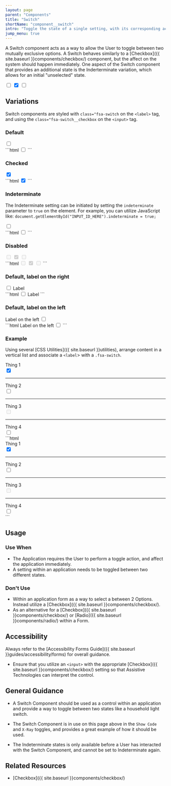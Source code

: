 ```yaml
---
layout: page
parent: "Components"
title: "Switch"
shortName: "component__switch"
intro: "Toggle the state of a single setting, with its corresponding action immediately taking effect."
jump_menu: true
---
```


A Switch component acts as a way to allow the User to toggle between two mutually exclusive options. A Switch behaves similarly to a [Checkbox]({{ site.baseurl }}components/checkbox/) component, but the affect on the system should happen immediately. One aspect of the Switch component that provides an additional state is the Inderterminate variation, which allows for an initial "unselected" state.

<div class="ds-preview">
  <label class="fsa-switch">
    <input type="checkbox" class="fsa-switch__checkbox">
    <span class="fsa-switch__track"></span>
  </label>
  <label class="fsa-switch">
    <input checked type="checkbox" class="fsa-switch__checkbox">
    <span class="fsa-switch__track"></span>
  </label>
  <label class="fsa-switch">
    <input type="checkbox" class="fsa-switch__checkbox" id="switch-indeterminate-example__00">
    <span class="fsa-switch__track"></span>
  </label>
  <script>
    document.getElementById("switch-indeterminate-example__00").indeterminate = true;
  </script>
</div>


## Variations

Switch components are styled with `class="fsa-switch` on the `<label>` tag, and using the `class="fsa-switch__checkbox` on the `<input>` tag.

### Default

<div class="ds-preview">
  <label class="fsa-switch">
    <input type="checkbox" class="fsa-switch__checkbox" id="switch-example__123" name="switch-example__123">
    <span class="fsa-switch__track"></span>
  </label>
</div>
```html
<label class="fsa-switch">
  <input type="checkbox" class="fsa-switch__checkbox" id="switch-example__123" name="switch-example__123">
  <span class="fsa-switch__track"></span>
</label>
```

### Checked
<div class="ds-preview">
  <label class="fsa-switch">
    <input checked type="checkbox" class="fsa-switch__checkbox" id="switch-example__456" name="switch-example__456">
    <span class="fsa-switch__track"></span>
  </label>
</div>
```html
<label class="fsa-switch">
  <input checked type="checkbox" class="fsa-switch__checkbox" id="switch-example__456" name="switch-example__456">
  <span class="fsa-switch__track"></span>
</label>
```

### Indeterminate

The Indeterminate setting can be initiated by setting the `indeterminate` parameter to `true` on the element. For example, you can utilize JavaScript like: `document.getElementById("INPUT_ID_HERE").indeterminate = true;`

<div class="ds-preview">
  <label class="fsa-switch">
    <input type="checkbox" class="fsa-switch__checkbox" id="checkbox-indeterminate-example__01" name="checkbox-indeterminate-example__01">
    <span class="fsa-switch__track"></span>
  </label>
  <script>
    document.getElementById("checkbox-indeterminate-example__01").indeterminate = true;
  </script>
</div>
```html
<label class="fsa-switch">
  <input type="checkbox" class="fsa-switch__checkbox" id="checkbox-indeterminate-example__01" name="checkbox-indeterminate-example__01">
  <span class="fsa-switch__track"></span>
</label>
```

### Disabled
<div class="ds-preview">
  <label class="fsa-switch">
    <input disabled type="checkbox" class="fsa-switch__checkbox">
    <span class="fsa-switch__track"></span>
  </label>
  <label class="fsa-switch">
    <input checked disabled type="checkbox" class="fsa-switch__checkbox">
    <span class="fsa-switch__track"></span>
  </label>
  <label class="fsa-switch">
    <input type="checkbox" class="fsa-switch__checkbox" id="checkbox-indeterminate-example__02" disabled>
    <span class="fsa-switch__track"></span>
  </label>
  <script>
    document.getElementById("checkbox-indeterminate-example__02").indeterminate = true;
  </script>
</div>
```html
<label class="fsa-switch">
  <input disabled type="checkbox" class="fsa-switch__checkbox">
  <span class="fsa-switch__track"></span>
</label>
<label class="fsa-switch">
  <input checked disabled type="checkbox" class="fsa-switch__checkbox">
  <span class="fsa-switch__track"></span>
</label>
<label class="fsa-switch">
  <input type="checkbox" class="fsa-switch__checkbox" id="checkbox-indeterminate-example__02" disabled>
  <span class="fsa-switch__track"></span>
</label>
```

### Default, label on the right
<div class="ds-preview">
  <label class="fsa-switch">
    <input type="checkbox" class="fsa-switch__checkbox" id="switch-example__wy7" name="switch-example__wy7">
    <span class="fsa-switch__track"></span>
  </label>
  <label class="fsa-m-l--xs" for="switch-example__wy7">Label</label>
</div>
```html
<label class="fsa-switch">
  <input type="checkbox" class="fsa-switch__checkbox" id="switch-example__wy7" name="switch-example__wy7">
  <span class="fsa-switch__track"></span>
</label>
<label class="fsa-m-l--xs" for="switch-example__wy7">Label</label>
```

### Default, label on the left
<div class="ds-preview">
  <label class="fsa-m-r--xs" for="switch-example__hghg7s_1">Label on the left</label>
  <label class="fsa-switch">
    <input type="checkbox" class="fsa-switch__checkbox" id="switch-example__hghg7s_1" name="switch-example__hghg7s_1">
    <span class="fsa-switch__track"></span>
  </label>
</div>
```html
<label class="fsa-m-r--xs" for="switch-example__hghg7s_1">Label on the left</label>
<label class="fsa-switch">
  <input type="checkbox" class="fsa-switch__checkbox" id="switch-example__hghg7s_1" name="switch-example__hghg7s_1">
  <span class="fsa-switch__track"></span>
</label>
```

### Example
Using several [CSS Utilities]({{ site.baseurl }}utilities), arrange content in a vertical list and associate a `<label`> with a `.fsa-switch`.
<div class="ds-preview">
  <div class="fsa-grid">
    <div class="fsa-grid__1 fsa-grid__1/3@m">
      <div class="fsa-box fsa-p--s">
        <div class="fsa-clearfix">
          <div class="fsa-float--left">
            <label class="fsa-m-r--xs" for="switch-thing__01">Thing 1</label>
          </div>
          <div class="fsa-float--right">
            <label class="fsa-switch">
              <input type="checkbox" class="fsa-switch__checkbox" id="switch-thing__01" name="switch-thing__01" checked>
              <span class="fsa-switch__track"></span>
            </label>
          </div>
        </div>
        <hr class="fsa-m-t--xs fsa-m-b--xs">
        <div class="fsa-clearfix">
          <div class="fsa-float--left">
            <label class="fsa-m-r--xs" for="switch-thing__02">Thing 2</label>
          </div>
          <div class="fsa-float--right">
            <label class="fsa-switch">
              <input type="checkbox" class="fsa-switch__checkbox" id="switch-thing__02" name="switch-thing__02">
              <span class="fsa-switch__track"></span>
            </label>
          </div>
        </div>
        <hr class="fsa-m-t--xs fsa-m-b--xs">
        <div class="fsa-clearfix">
          <div class="fsa-float--left">
            <label class="fsa-m-r--xs" for="switch-thing__03">Thing 3</label>
          </div>
          <div class="fsa-float--right">
            <label class="fsa-switch">
              <input type="checkbox" class="fsa-switch__checkbox" id="switch-thing__03" name="switch-thing__03" disabled>
              <span class="fsa-switch__track"></span>
            </label>
          </div>
        </div>
        <hr class="fsa-m-t--xs fsa-m-b--xs">
        <div class="fsa-clearfix">
          <div class="fsa-float--left">
            <label class="fsa-m-r--xs" for="switch-thing__04">Thing 4</label>
          </div>
          <div class="fsa-float--right">
            <label class="fsa-switch">
              <input type="checkbox" class="fsa-switch__checkbox" id="switch-thing__04" name="switch-thing__04">
              <span class="fsa-switch__track"></span>
            </label>
          </div>
        </div>
      </div>
    </div>
  </div>
</div>
```html
<div class="fsa-grid">
  <div class="fsa-grid__1 fsa-grid__1/3@m">
    <div class="fsa-box fsa-p--s">
      <div class="fsa-clearfix">
        <div class="fsa-float--left">
          <label class="fsa-m-r--xs" for="switch-thing__01">Thing 1</label>
        </div>
        <div class="fsa-float--right">
          <label class="fsa-switch">
            <input type="checkbox" class="fsa-switch__checkbox" id="switch-thing__01" name="switch-thing__01" checked>
            <span class="fsa-switch__track"></span>
          </label>
        </div>
      </div>
      <hr class="fsa-m-t--xs fsa-m-b--xs">
      <div class="fsa-clearfix">
        <div class="fsa-float--left">
          <label class="fsa-m-r--xs" for="switch-thing__02">Thing 2</label>
        </div>
        <div class="fsa-float--right">
          <label class="fsa-switch">
            <input type="checkbox" class="fsa-switch__checkbox" id="switch-thing__02" name="switch-thing__02">
            <span class="fsa-switch__track"></span>
          </label>
        </div>
      </div>
      <hr class="fsa-m-t--xs fsa-m-b--xs">
      <div class="fsa-clearfix">
        <div class="fsa-float--left">
          <label class="fsa-m-r--xs" for="switch-thing__03">Thing 3</label>
        </div>
        <div class="fsa-float--right">
          <label class="fsa-switch">
            <input type="checkbox" class="fsa-switch__checkbox" id="switch-thing__03" name="switch-thing__03" disabled>
            <span class="fsa-switch__track"></span>
          </label>
        </div>
      </div>
      <hr class="fsa-m-t--xs fsa-m-b--xs">
      <div class="fsa-clearfix">
        <div class="fsa-float--left">
          <label class="fsa-m-r--xs" for="switch-thing__04">Thing 4</label>
        </div>
        <div class="fsa-float--right">
          <label class="fsa-switch">
            <input type="checkbox" class="fsa-switch__checkbox" id="switch-thing__04" name="switch-thing__04">
            <span class="fsa-switch__track"></span>
          </label>
        </div>
      </div>
    </div>
  </div>
</div>
```

## Usage

### Use When

* The Application requires the User to perform a toggle action, and affect the application immediately.
* A setting within an application needs to be toggled between two different states.

### Don't Use

* Within an application form as a way to select a between 2 Options. Instead utilize a [Checkbox]({{ site.baseurl }}components/checkbox/).
* As an alternative for a [Checkbox]({{ site.baseurl }}components/checkbox/) or [Radio]({{ site.baseurl }}components/radio/) within a Form.

## Accessibility

Always refer to the [Accessibility Forms Guide]({{ site.baseurl }}guides/accessibility/forms) for overall guidance.

* Ensure that you utilize an `<input>` with the appropriate [Checkbox]({{ site.baseurl }}components/checkbox/) setting so that Assistive Technologies can interpret the control.

## General Guidance

* A Switch Component should be used as a control within an application and provide a way to toggle between two states like a household light switch.

* The Switch Component is in use on this page above in the `Show Code` and `X-Ray` toggles, and provides a great example of how it should be used.

* The Indeterminate states is only available before a User has interacted with the Switch Component, and cannot be set to Indeterminate again.


## Related Resources

* [Checkbox]({{ site.baseurl }}components/checkbox/)
